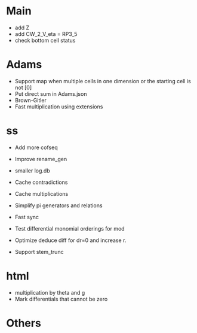 # Main
* add Z
* add CW_2_V_eta = RP3_5
* check bottom cell status


# Adams
* Support map when multiple cells in one dimension or the starting cell is not [0]
* Put direct sum in Adams.json
* Brown-Gitler
* Fast multiplication using extensions

# ss
* Add more cofseq
* Improve rename_gen
* smaller log.db
* Cache contradictions

* Cache multiplications
* Simplify pi generators and relations
* Fast sync
* Test differential monomial orderings for mod
* Optimize deduce diff for dr=0 and increase r.
* Support stem_trunc

# html
* multiplication by theta and g
* Mark differentials that cannot be zero

# Others
